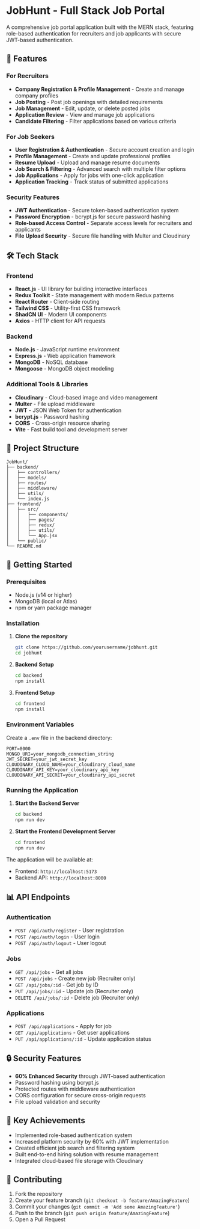 # JobHunt - Full Stack Job Portal

A comprehensive job portal application built with the MERN stack, featuring role-based authentication for recruiters and job applicants with secure JWT-based authentication.

## 🚀 Features

### For Recruiters
- **Company Registration & Profile Management** - Create and manage company profiles
- **Job Posting** - Post job openings with detailed requirements
- **Job Management** - Edit, update, or delete posted jobs
- **Application Review** - View and manage job applications
- **Candidate Filtering** - Filter applications based on various criteria

### For Job Seekers
- **User Registration & Authentication** - Secure account creation and login
- **Profile Management** - Create and update professional profiles
- **Resume Upload** - Upload and manage resume documents
- **Job Search & Filtering** - Advanced search with multiple filter options
- **Job Applications** - Apply for jobs with one-click application
- **Application Tracking** - Track status of submitted applications

### Security Features
- **JWT Authentication** - Secure token-based authentication system
- **Password Encryption** - bcrypt.js for secure password hashing
- **Role-based Access Control** - Separate access levels for recruiters and applicants
- **File Upload Security** - Secure file handling with Multer and Cloudinary

## 🛠️ Tech Stack

### Frontend
- **React.js** - UI library for building interactive interfaces
- **Redux Toolkit** - State management with modern Redux patterns
- **React Router** - Client-side routing
- **Tailwind CSS** - Utility-first CSS framework
- **ShadCN UI** - Modern UI components
- **Axios** - HTTP client for API requests

### Backend
- **Node.js** - JavaScript runtime environment
- **Express.js** - Web application framework
- **MongoDB** - NoSQL database
- **Mongoose** - MongoDB object modeling

### Additional Tools & Libraries
- **Cloudinary** - Cloud-based image and video management
- **Multer** - File upload middleware
- **JWT** - JSON Web Token for authentication
- **bcrypt.js** - Password hashing
- **CORS** - Cross-origin resource sharing
- **Vite** - Fast build tool and development server

## 📁 Project Structure

```
JobHunt/
├── backend/
│   ├── controllers/
│   ├── models/
│   ├── routes/
│   ├── middleware/
│   ├── utils/
│   └── index.js
├── frontend/
│   ├── src/
│   │   ├── components/
│   │   ├── pages/
│   │   ├── redux/
│   │   ├── utils/
│   │   └── App.jsx
│   └── public/
└── README.md
```

## 🚦 Getting Started

### Prerequisites
- Node.js (v14 or higher)
- MongoDB (local or Atlas)
- npm or yarn package manager

### Installation

1. **Clone the repository**
   ```bash
   git clone https://github.com/yourusername/jobhunt.git
   cd jobhunt
   ```

2. **Backend Setup**
   ```bash
   cd backend
   npm install
   ```

3. **Frontend Setup**
   ```bash
   cd frontend
   npm install
   ```

### Environment Variables

Create a `.env` file in the backend directory:

```env
PORT=8000
MONGO_URI=your_mongodb_connection_string
JWT_SECRET=your_jwt_secret_key
CLOUDINARY_CLOUD_NAME=your_cloudinary_cloud_name
CLOUDINARY_API_KEY=your_cloudinary_api_key
CLOUDINARY_API_SECRET=your_cloudinary_api_secret
```

### Running the Application

1. **Start the Backend Server**
   ```bash
   cd backend
   npm run dev
   ```

2. **Start the Frontend Development Server**
   ```bash
   cd frontend
   npm run dev
   ```

The application will be available at:
- Frontend: `http://localhost:5173`
- Backend API: `http://localhost:8000`

## 📊 API Endpoints

### Authentication
- `POST /api/auth/register` - User registration
- `POST /api/auth/login` - User login
- `POST /api/auth/logout` - User logout

### Jobs
- `GET /api/jobs` - Get all jobs
- `POST /api/jobs` - Create new job (Recruiter only)
- `GET /api/jobs/:id` - Get job by ID
- `PUT /api/jobs/:id` - Update job (Recruiter only)
- `DELETE /api/jobs/:id` - Delete job (Recruiter only)

### Applications
- `POST /api/applications` - Apply for job
- `GET /api/applications` - Get user applications
- `PUT /api/applications/:id` - Update application status

## 🔒 Security Features

- **60% Enhanced Security** through JWT-based authentication
- Password hashing using bcrypt.js
- Protected routes with middleware authentication
- CORS configuration for secure cross-origin requests
- File upload validation and security

## 🎯 Key Achievements

- Implemented role-based authentication system
- Increased platform security by 60% with JWT implementation
- Created efficient job search and filtering system
- Built end-to-end hiring solution with resume management
- Integrated cloud-based file storage with Cloudinary

## 🤝 Contributing

1. Fork the repository
2. Create your feature branch (`git checkout -b feature/AmazingFeature`)
3. Commit your changes (`git commit -m 'Add some AmazingFeature'`)
4. Push to the branch (`git push origin feature/AmazingFeature`)
5. Open a Pull Request
